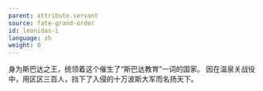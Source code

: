 ```yaml
---
parent: attribute.servant
source: fate-grand-order
id: leonidas-i
language: zh
weight: 0
---
```


身为斯巴达之王，统领着这个催生了“斯巴达教育”一词的国家。
因在温泉关战役中，用区区三百人，挡下了入侵的十万波斯大军而名扬天下。
